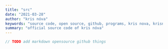 ```yaml
---
title: "src"
date: "2021-03-28"
author: "kris nóva"
keywords: "source code, open source, github, programs, kris nova, krisnova, @krisnova, source"
summary: "official source code of kris nóva"
---
```



```c
// TODO add markdown opensource github things
```